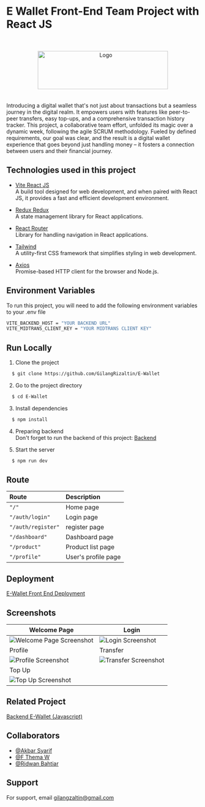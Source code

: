 # E Wallet Front-End Team Project with React JS

<br>
<br>
<div align="center">
  <img src="https://res.cloudinary.com/doncmmfaa/image/upload/v1705848222/E-Wallet%20By%20FWG%2016/Frame_12_yzmexw.png" alt="Logo"  width="340" height="100"/>
</div>
<br>
<br>
Introducing a digital wallet that's not just about transactions but a seamless journey in the digital realm. It empowers users with features like peer-to-peer transfers, easy top-ups, and a comprehensive transaction history tracker. This project, a collaborative team effort, unfolded its magic over a dynamic week, following the agile SCRUM methodology. Fueled by defined requirements, our goal was clear, and the result is a digital wallet experience that goes beyond just handling money – it fosters a connection between users and their financial journey.

## Technologies used in this project

- [Vite React JS](https://vitejs.dev/guide/) \
  A build tool designed for web development, and when paired with React JS, it provides a fast and efficient development environment.

- [Redux Redux](https://react-redux.js.org/introduction/getting-started) \
  A state management library for React applications.

- [React Router](https://reactrouter.com/en/main/start/overview) \
  Library for handling navigation in React applications.

- [Tailwind](https://tailwindcss.com/docs/installation) \
  A utility-first CSS framework that simplifies styling in web development.

- [Axios](https://axios-http.com/docs/intro) \
  Promise-based HTTP client for the browser and Node.js.

## Environment Variables

To run this project, you will need to add the following environment variables to your .env file

```bash
VITE_BACKEND_HOST = "YOUR BACKEND URL"
VITE_MIDTRANS_CLIENT_KEY = "YOUR MIDTRANS CLIENT KEY"
```

## Run Locally

1. Clone the project

```bash
  $ git clone https://github.com/GilangRizaltin/E-Wallet
```

2. Go to the project directory

```bash
  $ cd E-Wallet
```

3. Install dependencies

```bash
  $ npm install
```

4. Preparing backend \
   Don't forget to run the backend of this project: [Backend](#backend)

5. Start the server

```bash
  $ npm run dev
```

## Route

| Route              | Description         |
| :----------------- | :------------------ |
| `"/"`              | Home page           |
| `"/auth/login"`    | Login page          |
| `"/auth/register"` | register page       |
| `"/dashboard"`     | Dashboard page      |
| `"/product"`       | Product list page   |
| `"/profile"`       | User's profile page |

## Deployment

[E-Wallet Front End Deployment](https://e-wallet-frontend-three.vercel.app/)

## Screenshots

| Welcome Page                                                                                                                                        | Login                                                                                                                                       |
| --------------------------------------------------------------------------------------------------------------------------------------------------- | ------------------------------------------------------------------------------------------------------------------------------------------- |
| ![Welcome Page Screenshot](https://res.cloudinary.com/doncmmfaa/image/upload/v1705844604/E-Wallet%20By%20FWG%2016/e-wallet-welcome-page_qvb7ui.png) | ![Login Screenshot](https://res.cloudinary.com/doncmmfaa/image/upload/v1705844604/E-Wallet%20By%20FWG%2016/e-wallet-login_pytm3i.png)       |
| Profile                                                                                                                                             | Transfer                                                                                                                                    |
| ![Profile Screenshot](https://res.cloudinary.com/doncmmfaa/image/upload/v1705844603/E-Wallet%20By%20FWG%2016/e-wallet_profile_zosnez.png)           | ![Transfer Screenshot](https://res.cloudinary.com/doncmmfaa/image/upload/v1705844603/E-Wallet%20By%20FWG%2016/e-wallet_transfer_gwip0p.png) |
| Top Up                                                                                                                                              |
| ![Top Up Screenshot](https://res.cloudinary.com/doncmmfaa/image/upload/v1705844603/E-Wallet%20By%20FWG%2016/e-wallet_topup_pqepgy.png)              |

## Related Project

<a name="backend"></a>

[Backend E-Wallet (Javascript)](https://github.com/GilangRizaltin/E-Wallet)

## Collaborators

- [@Akbar Syarif](https://github.com/akbarsyarif)
- [@F Thema W](https://github.com/themawaras)
- [@Ridwan Bahtiar](https://github.com/ridwanbahtiar15)

## Support

For support, email gilangzaltin@gmail.com
